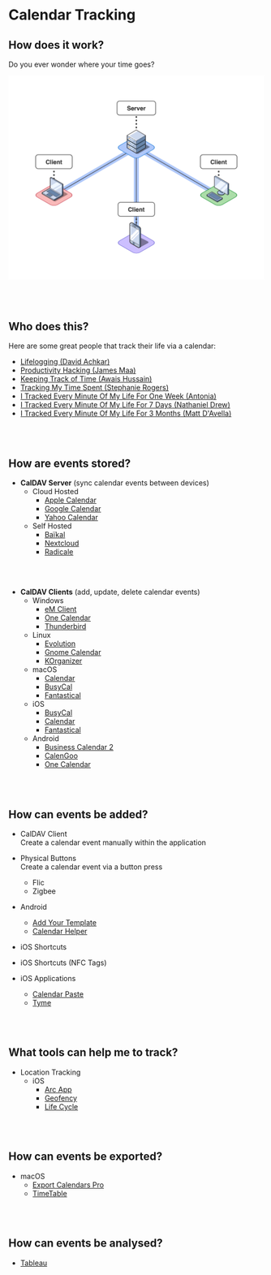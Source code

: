 

# Calendar Tracking  
## How does it work?  

Do you ever wonder where your time goes?

![Calendar Setup with CalDAV](https://github.com/107208579/tracking/blob/main/img/CalDAV_Diagram.png)

<br />
<br />

## Who does this?  
Here are some great people that track their life via a calendar:
* [Lifelogging (David Achkar)](https://david.achkar.com/qssv-lifelog-talk/)
* [Productivity Hacking (James Maa)](http://www.jamesmaa.com/2012/12/02/james-maas-productivity-hacking-guide/)
* [ Keeping Track of Time (Awais Hussain)](https://vimeo.com/57823452)
* [Tracking My Time Spent (Stephanie Rogers)](https://blog.usejournal.com/quantified-self-tracking-my-time-spent-1fdb97652595)
* [I Tracked Every Minute Of My Life For One Week (Antonia)](https://www.youtube.com/watch?v=CtyJR2e1Fco)
* [I Tracked Every Minute Of My Life For 7 Days (Nathaniel Drew)](https://www.youtube.com/watch?v=FLLiFl1m9I4)
* [I Tracked Every Minute Of My Life For 3 Months (Matt D'Avella)](https://www.youtube.com/watch?v=LUjTvPy_UAg)
<br />
<br />

## How are events stored?
* **CalDAV Server**  (sync calendar events between devices)
  * Cloud Hosted
    * [Apple Calendar](https://www.icloud.com/calendar/) 
    * [Google Calendar](http://calendar.google.com)
    * [Yahoo Calendar](http://calendar.yahoo.com)
   * Self Hosted
     * [Baïkal](http://www.baikal-server.com)
     * [Nextcloud](http://nextcloud.com) 
     * [Radicale](http://radicale.org)
<br />
<br />

* **CalDAV Clients** (add, update, delete calendar events)
  * Windows
     * [eM Client](http://www.emclient.com)
     * [One Calendar](https://www.onecalendar.nl)
     * [Thunderbird](https://www.thunderbird.net/en-US/calendar/)
  * Linux
    * [Evolution](https://wiki.gnome.org/Apps/Evolution) 
    * [Gnome Calendar](https://snapcraft.io/gnome-calendar)
    * [KOrganizer](https://apps.kde.org/en/korganizer)
  * macOS
    * [Calendar](http://support.apple.com/en-gb/guide/calendar/welcome/mac)
    * [BusyCal](https://www.busymac.com)
    * [Fantastical](https://flexibits.com/)
  * iOS
    * [BusyCal](https://apps.apple.com/us/app/id1035689743)
    * [Calendar](http://support.apple.com/en-gb/guide/calendar/welcome/mac)
    * [Fantastical](https://apps.apple.com/app/id718043190)
  * Android
    * [Business Calendar 2](https://play.google.com/store/apps/details?id=com.appgenix.bizcal)
    * [CalenGoo](https://play.google.com/store/apps/details?id=com.calengoo.android)
    * [One Calendar](https://play.google.com/store/apps/details?id=biz.codespark.xcalendarapp)
<br />
<br />

## How can events be added?  
* CalDAV Client  
Create a calendar event manually within the application

* Physical Buttons  
Create a calendar event via a button press

  * Flic
  * Zigbee  

* Android 
  * [Add Your Template](https://play.google.com/store/apps/details?id=streim.de.quickaddroidpro)
  * [Calendar Helper](https://play.google.com/store/apps/details?id=net.noople.calendarhelper)
* iOS Shortcuts  
* iOS Shortcuts (NFC Tags)
* iOS Applications
  * [Calendar Paste](https://apps.apple.com/app/id581693524)
  * [Tyme](https://www.tyme-app.com)
<br />
<br />


## What tools can help me to track? 
* Location Tracking
  * iOS
    * [Arc App](https://apps.apple.com/app/id1063151918)
    * [Geofency](https://apps.apple.com/app/id615538630)
    * [Life Cycle](https://apps.apple.com/app/id1064955217)
<br />
<br />

## How can events be exported? 
* macOS
  * [Export Calendars Pro](http://apps.apple.com/app/id663835623)
  * [TimeTable](http://www.stevenriggs.com)
<br />
<br />

## How can events be analysed?
 * [Tableau](https://www.tableau.com)
<br />
<br />
